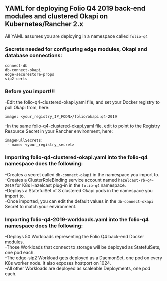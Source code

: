 ## YAML for deploying Folio Q4 2019 back-end modules and clustered Okapi on Kubernetes/Rancher 2.x

All YAML assumes you are deploying in a namespace called `folio-q4`

### Secrets needed for configuring edge modules, Okapi and database connections:

`connect-db`<br/>
`db-connect-okapi`<br/>
`edge-securestore-props`<br/>
`sip2-certs`

### Before you import!!!

-Edit the folio-q4-clustered-okapi.yaml file, and set your Docker registry to pull Okapi from, here:<br/>

`image: <your_registry_IP_FQDN>/folio/okapi:q4-2019`<br/>

-In the same folio-q4-clustered-okapi.yaml file, edit to point to the Registry Resource Secret in your Rancher environment, here:<br/>
```
imagePullSecrets:
 - name: <your_registry_secret>
```
### Importing folio-q4-clustered-okapi.yaml into the folio-q4 namespace does the following:

-Creates a secret called `db-connect-okapi` in the namespace you import to.<br/>
-Creates a ClusterRoleBinding service account named `hazelcast-rb-q4-2019` for K8s Hazelcast plug-in in the `folio-q4` namespace.<br/>
-Deploys a StatefulSet of 3 clustered Okapi pods in the namespace you import to.<br/>
-Once imported, you can edit the default values in the `db-connect-okapi` Secret to match your environment.

### Importing folio-q4-2019-workloads.yaml into the folio-q4 namespace does the following:

-Deploys 50 Workloads representing the Folio Q4 back-end Docker modules.<br/>
-Those Workloads that connect to storage will be deployed as StatefulSets, one pod each.<br/>
-The edge-sip2 Workload gets deployed as a DaemonSet, one pod on every K8s worker node. It also exposes hostport on 1024.<br/>
-All other Workloads are deployed as scaleable Deployments, one pod each.
